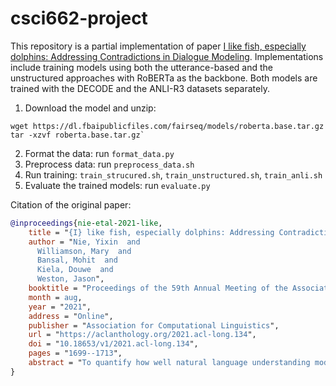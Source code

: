 # csci662-project

This repository is a partial implementation of paper [I like fish, especially dolphins: Addressing Contradictions in 
Dialogue Modeling](https://aclanthology.org/2021.acl-long.134.pdf). Implementations include training models using both 
the utterance-based and the unstructured approaches with RoBERTa as the backbone. Both models are trained with the
DECODE and the ANLI-R3 datasets separately.

1) Download the model and unzip:
```
wget https://dl.fbaipublicfiles.com/fairseq/models/roberta.base.tar.gz
tar -xzvf roberta.base.tar.gz`
```
2) Format the data: run `format_data.py`
3) Preprocess data: run `preprocess_data.sh`
4) Run training: `train_strucured.sh`, `train_unstructured.sh`, `train_anli.sh`
5) Evaluate the trained models: run `evaluate.py`

Citation of the original paper:
```bibtex
@inproceedings{nie-etal-2021-like,
    title = "{I} like fish, especially dolphins: Addressing Contradictions in Dialogue Modeling",
    author = "Nie, Yixin  and
      Williamson, Mary  and
      Bansal, Mohit  and
      Kiela, Douwe  and
      Weston, Jason",
    booktitle = "Proceedings of the 59th Annual Meeting of the Association for Computational Linguistics and the 11th International Joint Conference on Natural Language Processing (Volume 1: Long Papers)",
    month = aug,
    year = "2021",
    address = "Online",
    publisher = "Association for Computational Linguistics",
    url = "https://aclanthology.org/2021.acl-long.134",
    doi = "10.18653/v1/2021.acl-long.134",
    pages = "1699--1713",
    abstract = "To quantify how well natural language understanding models can capture consistency in a general conversation, we introduce the DialoguE COntradiction DEtection task (DECODE) and a new conversational dataset containing both human-human and human-bot contradictory dialogues. We show that: (i) our newly collected dataset is notably more effective at providing supervision for the dialogue contradiction detection task than existing NLI data including those aimed to cover the dialogue domain; (ii) Transformer models that explicitly hinge on utterance structures for dialogue contradiction detection are more robust and generalize well on both analysis and out-of-distribution dialogues than standard (unstructured) Transformers. We also show that our best contradiction detection model correlates well with human judgments and further provide evidence for its usage in both automatically evaluating and improving the consistency of state-of-the-art generative chatbots.",
}
```